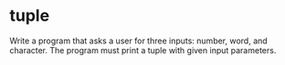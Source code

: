 # tuple
Write a program that asks a user for three inputs: number, word, and character. The program must print a tuple with given input parameters.

